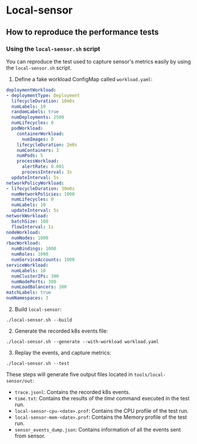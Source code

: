 # Local-sensor

## How to reproduce the performance tests

### Using the `local-sensor.sh` script

You can reproduce the test used to capture sensor's metrics easily by using the `local-sensor.sh` script.

1. Define a fake workload ConfigMap called `workload.yaml`:
```yaml
deploymentWorkload:
- deploymentType: Deployment
  lifecycleDuration: 10m0s
  numLabels: 10
  randomLabels: true
  numDeployments: 2500
  numLifecycles: 0
  podWorkload:
    containerWorkload:
      numImages: 0
    lifecycleDuration: 2m0s
    numContainers: 3
    numPods: 5
    processWorkload:
      alertRate: 0.001
      processInterval: 3s
  updateInterval: 5s
networkPolicyWorkload:
- lifecycleDuration: 30m0s
  numNetworkPolicies: 1000
  numLifecycles: 0
  numLabels: 10
  updateInterval: 5s
networkWorkload:
  batchSize: 100
  flowInterval: 1s
nodeWorkload:
  numNodes: 1000
rbacWorkload:
  numBindings: 1000
  numRoles: 1000
  numServiceAccounts: 1000
serviceWorkload:
  numLabels: 10
  numClusterIPs: 300 
  numNodePorts: 300 
  numLoadBalancers: 300
matchLabels: true
numNamespaces: 3
```
2. Build `local-sensor`:
```
./local-sensor.sh --build
```
2. Generate the recorded k8s events file:
```
./local-sensor.sh --generate --with-workload workload.yaml
```
3. Replay the events, and capture metrics:
```
./local-sensor.sh --test
```

These steps will generate five output files located in `tools/local-sensor/out`:

- `trace.jsonl`: Contains the recorded k8s events.
- `time.txt`: Contains the results of the *time* command executed in the test run.
- `local-sensor-cpu-<date>.prof`: Contains the CPU profile of the test run.
- `local-sensor-mem-<date>.prof`: Contains the Memory profile of the test run.
- `sensor_events_dump.json`: Contains information of all the events sent from sensor.
